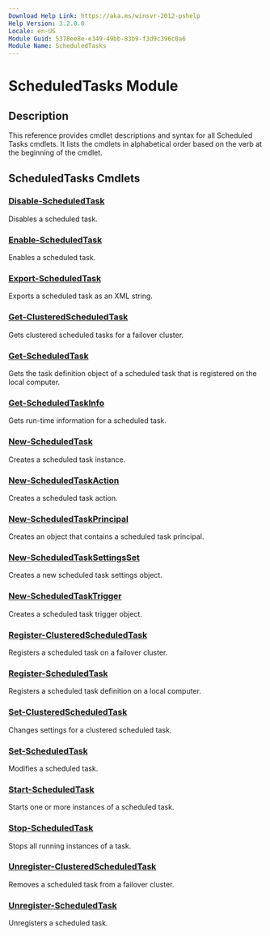 ```yaml
---
Download Help Link: https://aka.ms/winsvr-2012-pshelp
Help Version: 3.2.0.0
Locale: en-US
Module Guid: 5378ee8e-e349-49bb-83b9-f3d9c396c0a6
Module Name: ScheduledTasks
---
```


# ScheduledTasks Module
## Description
This reference provides cmdlet descriptions and syntax for all Scheduled Tasks cmdlets. It lists the cmdlets in alphabetical order based on the verb at the beginning of the cmdlet.

## ScheduledTasks Cmdlets
### [Disable-ScheduledTask](./Disable-ScheduledTask.md)
Disables a scheduled task.

### [Enable-ScheduledTask](./Enable-ScheduledTask.md)
Enables a scheduled task.

### [Export-ScheduledTask](./Export-ScheduledTask.md)
Exports a scheduled task as an XML string.

### [Get-ClusteredScheduledTask](./Get-ClusteredScheduledTask.md)
Gets clustered scheduled tasks for a failover cluster.

### [Get-ScheduledTask](./Get-ScheduledTask.md)
Gets the task definition object of a scheduled task that is registered on the local computer.

### [Get-ScheduledTaskInfo](./Get-ScheduledTaskInfo.md)
Gets run-time information for a scheduled task.

### [New-ScheduledTask](./New-ScheduledTask.md)
Creates a scheduled task instance.

### [New-ScheduledTaskAction](./New-ScheduledTaskAction.md)
Creates a scheduled task action.

### [New-ScheduledTaskPrincipal](./New-ScheduledTaskPrincipal.md)
Creates an object that contains a scheduled task principal.

### [New-ScheduledTaskSettingsSet](./New-ScheduledTaskSettingsSet.md)
Creates a new scheduled task settings object.

### [New-ScheduledTaskTrigger](./New-ScheduledTaskTrigger.md)
Creates a scheduled task trigger object.

### [Register-ClusteredScheduledTask](./Register-ClusteredScheduledTask.md)
Registers a scheduled task on a failover cluster.

### [Register-ScheduledTask](./Register-ScheduledTask.md)
Registers a scheduled task definition on a local computer.

### [Set-ClusteredScheduledTask](./Set-ClusteredScheduledTask.md)
Changes settings for a clustered scheduled task.

### [Set-ScheduledTask](./Set-ScheduledTask.md)
Modifies a scheduled task.

### [Start-ScheduledTask](./Start-ScheduledTask.md)
Starts one or more instances of a scheduled task.

### [Stop-ScheduledTask](./Stop-ScheduledTask.md)
Stops all running instances of a task.

### [Unregister-ClusteredScheduledTask](./Unregister-ClusteredScheduledTask.md)
Removes a scheduled task from a failover cluster.

### [Unregister-ScheduledTask](./Unregister-ScheduledTask.md)
Unregisters a scheduled task.

